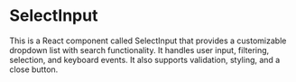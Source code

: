 # SelectInput
 This is a React component called SelectInput that provides a customizable dropdown list with search functionality. It handles user input, filtering, selection, and keyboard events. It also supports validation, styling, and a close button.
